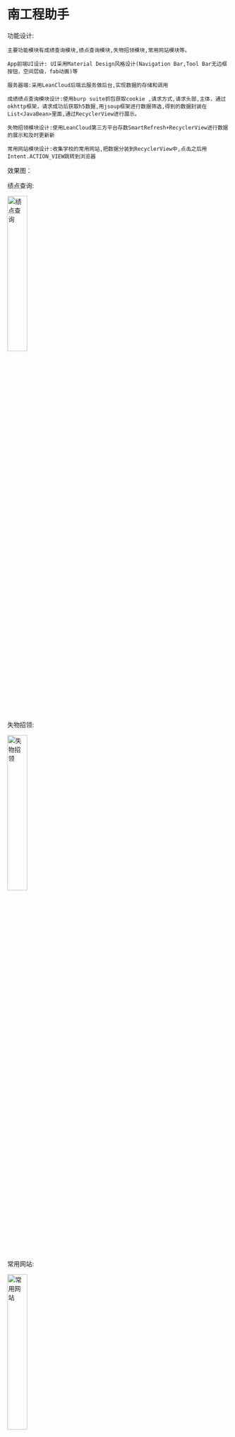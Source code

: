# 南工程助手
功能设计:

	主要功能模块有成绩查询模块,绩点查询模块,失物招领模块,常用网站模块等。
	
	App前端UI设计: UI采用Material Design风格设计(Navigation Bar,Tool Bar无边框按钮，空间层级，fab动画)等

	服务器端:采用LeanCloud后端云服务做后台,实现数据的存储和调用
	
	成绩绩点查询模块设计:使用burp suite抓包获取cookie ,请求方式,请求头部,主体，通过okhttp框架，请求成功后获取h5数据,用jsoup框架进行数据筛选,得到的数据封装在List<JavaBean>里面,通过RecyclerView进行展示。
	
	失物招领模块设计:使用LeanCloud第三方平台存数SmartRefresh+RecyclerView进行数据的展示和及时更新新
	
	常用网站模块设计:收集学校的常用网站,把数据分装到RecyclerView中,点击之后用Intent.ACTION_VIEW跳转到浏览器
	
		
效果图：

绩点查询:
<div align="left">
<img src="https://github.com/huangaa/Assistant/blob/master/images/GPA.gif" width="30%" hight ="50%" alt="绩点查询"/>
</div>

失物招领:
<div align="left">
<img src="https://github.com/huangaa/Assistant/blob/master/images/takePhoto.gif" width="30%" hight ="50%" alt="失物招领"/>
</div>

常用网站:
<div align="left">
<img src="https://github.com/huangaa/Assistant/blob/master/images/TIM图片20181022203209.jpg" width="30%" hight ="30%" alt="常用网站"/>
</div>

